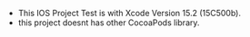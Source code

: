 - This IOS Project Test is with Xcode Version 15.2 (15C500b).
- this project doesnt has other CocoaPods library.

